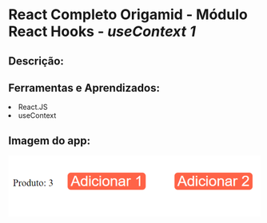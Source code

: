 # React Completo Origamid - Módulo React Hooks - <i>useContext 1</i>
## Descrição:



## Ferramentas e Aprendizados:
<li>React.JS </li>
<li>useContext</li>



## Imagem do app:

<img src="./img.png"/>





